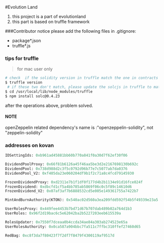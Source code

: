 #Evolution Land

1. this project is a part of evolutionland
2. this part is based on truffle framework


###Contributor notice
please add the following files in .gitignore:
- package*.json
- truffle*.js

### tips for truffle
> for mac user only
```bash
# check  if the solidity version in truffle match the one in contracts
$ truffle version
 # if these two don't match, please update the solcjs in truffle to match them
$ cd /usr/local/lib/node_modules/truffle
$ npm install solc@0.4.23
```

after the operations above, problem solved.

#### NOTE
openZeppelin related dependency's name is :"openzeppelin-solidity", not "zeppelin-solidity"


### addresses on kovan
```python
IDSettingIds: 0xb961ad45881bb60b770a841f0a30d7f62ef30f06

DividendPoolProxy: 0x66f81b6126a45f46aa5be3d2e2167698130b692c
DividendPool: 0x738d988d2c3f5c0792d96b77e7c5077ab7da0376
DividendPool_V2: 0xf405da23e060204df9b1f2c71a8c4fcd79145930

FrozenDividendProxy: 0xd2311e7b1f1df0f177d4b2b1134e91d16fce024f
FrozenDividend: 0xdbcfd1cf5a4bb785ab5869f06c0c5f89c14610d6
FrozenDividend_V2: 0x07af3af7b6888532cd5e005e149361755a7422b7

MintAndBurnAuthority(KTON): 0x540ac02d560a3ea209fdd592f54b5f49339e23a5

UserRolesProxy: 0x449fee4453b7bd71d67b707dab489b02a764d1b3
UserRoles: 0x96f2d19bac6c5e62042ba2b5227203eeb615539a

RolesUpdater: 0x7550f7dceaa0b4ccda34ae84a303ab274523e65a
UserRolesAuthority: 0x0ca587a904bbc7fa511c7ffbc310ffef27460d65

RedBag: 0xc8f3da7f80423f7f2df7f8479f4300119af9517d

```